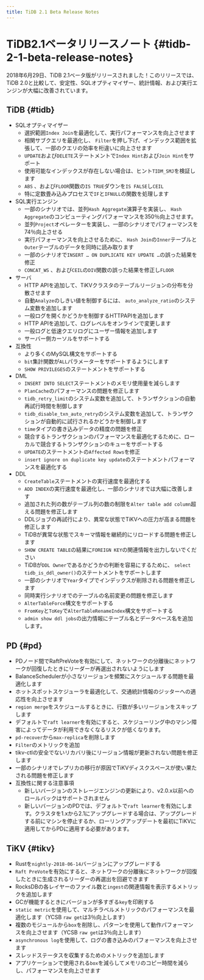 ```yaml
---
title: TiDB 2.1 Beta Release Notes
---
```


# TiDB2.1ベータリリースノート {#tidb-2-1-beta-release-notes}

2018年6月29日、TiDB 2.1ベータ版がリリースされました！このリリースでは、TiDB 2.0と比較して、安定性、SQLオプティマイザー、統計情報、および実行エンジンが大幅に改善されています。

## TiDB {#tidb}

-   SQLオプティマイザー
    -   選択範囲`Index Join`を最適化して、実行パフォーマンスを向上させます
    -   相関サブクエリを最適化し、 `Filter`を押し下げ、インデックス範囲を拡張して、一部のクエリの効率を桁違いに向上させます
    -   `UPDATE`および`DELETE`ステートメントで`Index Hint`および`Join Hint`をサポート
    -   使用可能なインデックスが存在しない場合は、ヒント`TIDM_SMJ`を検証します
    -   `ABS` 、および`FLOOR`関数の`IS TRUE`ダウンを`IS FALSE`し`CEIL`
    -   特に定数畳み込みプロセスで`IF`と`IFNULL`の関数を処理します
-   SQL実行エンジン
    -   一部のシナリオでは、並列`Hash Aggregate`演算子を実装し、 `Hash Aggregate`のコンピューティングパフォーマンスを350％向上させます。
    -   並列`Project`オペレーターを実装し、一部のシナリオでパフォーマンスを74％向上させる
    -   実行パフォーマンスを向上させるために、 `Hash Join`の`Inner`テーブルと`Outer`テーブルのデータを同時に読み取ります
    -   一部のシナリオで`INSERT … ON DUPLICATE KEY UPDATE …`の誤った結果を修正
    -   `CONCAT_WS` 、および`CEIL`の`DIV`関数の誤った結果を修正し`FLOOR`
-   サーバ
    -   HTTP APIを追加して、TiKVクラスタのテーブルリージョンの分布を分散させます
    -   自動`Analyze`のしきい値を制御するには、 `auto_analyze_ratio`のシステム変数を追加します
    -   一般ログを開くかどうかを制御するHTTPAPIを追加します
    -   HTTP APIを追加して、ログレベルをオンラインで変更します
    -   一般ログと低速クエリログにユーザー情報を追加します
    -   サーバー側カーソルをサポートする
-   互換性
    -   より多くのMySQL構文をサポートする
    -   `bit`集計関数が`ALL`パラメーターをサポートするようにします
    -   `SHOW PRIVILEGES`のステートメントをサポートする
-   DML
    -   `INSERT INTO SELECT`ステートメントのメモリ使用量を減らします
    -   `PlanCache`のパフォーマンスの問題を修正します
    -   `tidb_retry_limit`のシステム変数を追加して、トランザクションの自動再試行時間を制御します
    -   `tidb_disable_txn_auto_retry`のシステム変数を追加して、トランザクションが自動的に試行されるかどうかを制御します
    -   `time`タイプの書き込みデータの精度の問題を修正
    -   競合するトランザクションのパフォーマンスを最適化するために、ローカルで競合するトランザクションのキューをサポートする
    -   `UPDATE`のステートメントの`Affected Rows`を修正
    -   `insert ignore on duplicate key update`のステートメントパフォーマンスを最適化する
-   DDL
    -   `CreateTable`ステートメントの実行速度を最適化する
    -   `ADD INDEX`の実行速度を最適化し、一部のシナリオでは大幅に改善します
    -   追加された列の数がテーブル列の数の制限を`Alter table add column`超える問題を修正します
    -   DDLジョブの再試行により、異常な状態でTiKVへの圧力が高まる問題を修正します
    -   TiDBが異常な状態でスキーマ情報を継続的にリロードする問題を修正します
    -   `SHOW CREATE TABLE`の結果に`FOREIGN KEY`の関連情報を出力しないでください
    -   TiDBが`DDL Owner`であるかどうかの判断を容易にするために、 `select tidb_is_ddl_owner()`のステートメントをサポートします
    -   一部のシナリオで`Year`タイプでインデックスが削除される問題を修正します
    -   同時実行シナリオでのテーブルの名前変更の問題を修正します
    -   `AlterTableForce`構文をサポートする
    -   `FromKey`と`ToKey`で`AlterTableRenameIndex`構文をサポートする
    -   `admin show ddl jobs`の出力情報にテーブル名とデータベース名を追加します。

## PD {#pd}

-   PDノード間でRaftPreVoteを有効にして、ネットワークの分離後にネットワークが回復したときにリーダーが再選出されないようにします
-   BalanceSchedulerが小さなリージョンを頻繁にスケジュールする問題を最適化します
-   ホットスポットスケジューラを最適化して、交通統計情報のジッターへの適応性を向上させます
-   `region merge`をスケジュールするときに、行数が多いリージョンをスキップします
-   デフォルトで`raft learner`を有効にすると、スケジューリング中のマシン障害によってデータが利用できなくなるリスクが低くなります。
-   `pd-recover`から`max-replica`を削除します
-   `Filter`のメトリックを追加
-   tikv-ctlの安全でないリカバリ後にリージョン情報が更新されない問題を修正します
-   一部のシナリオでレプリカの移行が原因でTiKVディスクスペースが使い果たされる問題を修正します
-   互換性に関する注意事項
    -   新しいバージョンのストレージエンジンの更新により、v2.0.x以前へのロールバックはサポートされません
    -   新しいバージョンのPDでは、デフォルトで`raft learner`を有効にします。クラスタを1.xから2.1にアップグレードする場合は、アップグレードする前にマシンを停止するか、ローリングアップデートを最初にTiKVに適用してからPDに適用する必要があります。

## TiKV {#tikv}

-   Rustを`nightly-2018-06-14`バージョンにアップグレードする
-   `Raft PreVote`を有効にすると、ネットワークの分離後にネットワークが回復したときに生成されるリーダーの再選出を回避できます
-   RocksDBの各レイヤーのファイル数と`ingest`の関連情報を表示するメトリックを追加します
-   GCが機能するときにバージョンが多すぎる`key`を印刷する
-   `static metric`を使用して、マルチラベルメトリックのパフォーマンスを最適化します（YCSB `raw get`は3％向上します）
-   複数のモジュールから`box`を削除し、パターンを使用して動作パフォーマンスを向上させます（YCSB `raw get`は3％向上します）
-   `asynchronous log`を使用して、ログの書き込みのパフォーマンスを向上させます
-   スレッドステータスを収集するためのメトリックを追加します
-   アプリケーションで使用される`box`を減らしてメモリのコピー時間を減らし、パフォーマンスを向上させます
